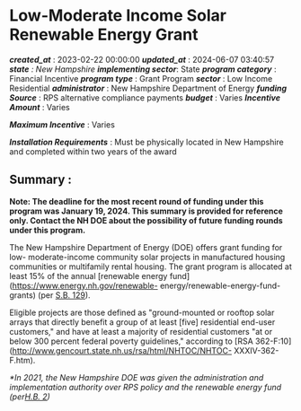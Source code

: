 # Low-Moderate Income Solar Renewable Energy Grant 
 ***created_at*** : 2023-02-22 00:00:00 
 ***updated_at*** : 2024-06-07 03:40:57 
 ***state** : New Hampshire 
 **implementing sector***: State 
 ***program category*** : Financial Incentive 
 ***program type*** : Grant Program 
 ***sector*** : Low Income Residential 
 ***administrator*** : New Hampshire Department of Energy 
 ***funding Source*** : RPS alternative compliance payments 
 ***budget*** : Varies 
 ***Incentive Amount*** : Varies

 
 ***Maximum Incentive*** : Varies

 
 ***Installation Requirements*** : Must be physically located in New Hampshire and completed within two years of
the award

 
 ## Summary : 
 **Note: The deadline for the most recent round of funding under this program
was January 19, 2024. This summary is provided for reference only. Contact the
NH DOE about the possibility of future funding rounds under this program.**

The New Hampshire Department of Energy (DOE) offers grant funding for low-
moderate-income community solar projects in manufactured housing communities
or multifamily rental housing. The grant program is allocated at least 15% of
the annual [renewable energy fund](https://www.energy.nh.gov/renewable-
energy/renewable-energy-fund-grants) (per [S.B.
129](https://gencourt.state.nh.us/bill_status/legacy/bs2016/billText.aspx?id=957&txtFormat=html&sy=2017)).

Eligible projects are those defined as "ground-mounted or rooftop solar arrays
that directly benefit a group of at least [five] residential end-user
customers," and have at least a majority of residential customers "at or below
300 percent federal poverty guidelines," according to [RSA
362-F:10](http://www.gencourt.state.nh.us/rsa/html/NHTOC/NHTOC-
XXXIV-362-F.htm).

_*In 2021, the New Hampshire DOE was given the administration and
implementation authority over RPS policy and the renewable energy fund
(per[H.B.
2](https://gencourt.state.nh.us/bill_status/legacy/bs2016/billText.aspx?id=1080&txtFormat=html&sy=2021))_

 
 